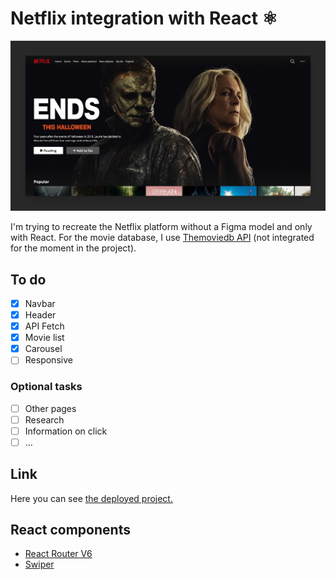# Netflix integration with React ⚛

![Banner Netflix integration](./public/assets/img/previewgit.png)

I'm trying to recreate the Netflix platform without a Figma model and only with React. For the movie database, I use [Themoviedb API](https://www.themoviedb.org/) (not integrated for the moment in the project).

## To do

- [x] Navbar
- [x] Header
- [x] API Fetch
- [x] Movie list
- [x] Carousel
- [ ] Responsive

### Optional tasks

- [ ] Other pages
- [ ] Research
- [ ] Information on click
- [ ] ...

## Link 

Here you can see [the deployed project.](https://netflix-react-vvkdo98.netlify.app/)

## React components

- [React Router V6](https://reactrouter.com/en/main)
- [Swiper](https://swiperjs.com/)